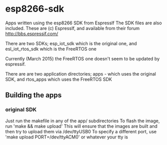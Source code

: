 # esp8266-sdk

Apps written using the esp8266 SDK from EspressIf
The SDK files are also included. These are (c) EspressIf, and available from their forum
http://bbs.espressif.com/

There are two SDKs; esp_iot_sdk which is the original one, and esl_iot_rtos_sdk which is the FreeRTOS one

Currently (March 2015) the FreeRTOS one doesn't seem to be updated by espressif.

There are are two application directories; apps - which uses the original SDK, and rtos_apps which uses the FreeRTOS SDK

## Building the apps

### original SDK

Just run the makefile in any of the app/ subdirectories
To flash the image, run 'make && make upload'
This will ensure that the images are built and then try to upload them via /dev/ttyUSB0
To specify a different port, use 'make upload PORT=/dev/ttyACM0' or whatever your tty is


